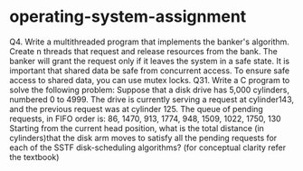 # operating-system-assignment
Q4. Write a multithreaded program that implements the banker's algorithm. Create n threads that request and release resources from the bank. The banker will grant the request only if it leaves the system in a safe state. It is important that shared data be safe from concurrent access. To ensure safe access to shared data, you can use mutex locks. 
 Q31. Write a C program to solve the following problem: 
Suppose that a disk drive has 5,000 cylinders, numbered 0 to 4999. The drive is currently serving a request at cylinder143, and the previous request was at cylinder 125. The queue of pending requests, in FIFO order is: 
86, 1470, 913, 1774, 948, 1509, 1022, 1750, 130 
Starting from the current head position, what is the total distance (in cylinders)that the disk arm moves to satisfy all the pending requests for each of the SSTF disk-scheduling algorithms? (for conceptual clarity refer the textbook) 
